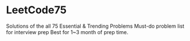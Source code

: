 # LeetCode75
Solutions of the all 75 Essential &amp; Trending Problems Must-do problem list for interview prep Best for 1~3 month of prep time.
